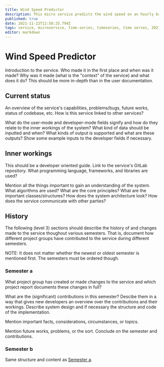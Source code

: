 ```yaml
---
title: Wind Speed Predictor
description: This micro service predicts the wind speed on an hourly basis for a set number of time steps ahead in time.
published: true
date: 2021-11-22T12:58:25.794Z
tags: service, microservice, time-series, timeseries, time series, 2021, f21
editor: markdown
---
```


# Wind Speed Predictor
Introduction to the service. Who made it in the first place and when was it made? Why was it made (what is the "context" of the service) and what does it do? This should be more in-depth than in the user documentation.

## Current status
An overview of the service's capabilities, problems/bugs, future works, status of codebase, etc. How is this service linked to other services?

What do the user-mode and developer-mode fields signify and how do they relate to the inner workings of the system?
What kind of data should be inputted and when?
What kinds of output is supported and what are these outputs? Show some example inputs to the developer fields if necessary.

## Inner workings
This should be a developer oriented guide. Link to the service's GitLab repository.
What programming language, frameworks, and libraries are used?

Mention all the things important to gain an understanding of the system.
What algorithms are used? What are the core principles? What are the important classes/structures? How does the system architecture look? How does the service communicate with other parties?

## History
The following (level 3) sections should describe the history of and changes made to the service thoughout various semesters. That is, document how different project groups have contributed to the service during different semesters.

NOTE: It does not matter whether the newest or oldest semester is mentioned first. The semesters must be ordered though.

### Semester a
What project group has created or made changes to the service and which project report documents these changes in full?

What are the (significant) contributions in this semester? Descibe them in a way that gives new developers an overview over the contributions and their workings. Describe system design and if necessary the structure and code of the implementation.

Mention important facts, considerations, circumstances, or topics.

Mention future works, problems, or the sort. Conclude on the semester and contributions.

### Semester b
Same structure and content as [Semester a](#Semester-a).